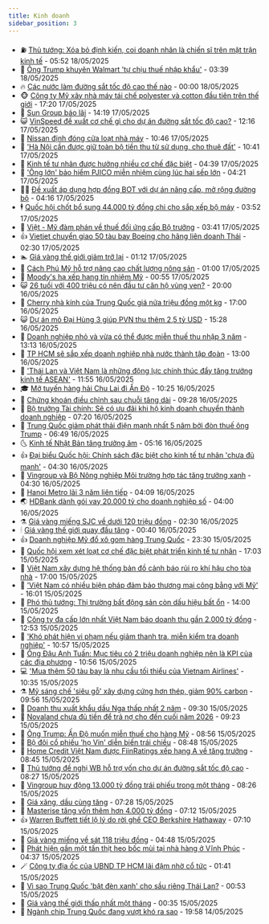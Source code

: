 ```yaml
---
title: Kinh doanh
sidebar_position: 3
---
```


<!-- vnexpress-kinh-doanh:START -->
- ⛽️ [Thủ tướng: Xóa bỏ định kiến, coi doanh nhân là chiến sĩ trên mặt trận kinh tế](https://vnexpress.net/thu-tuong-xoa-bo-dinh-kien-coi-doanh-nhan-la-chien-si-tren-mat-tran-kinh-te-4887399.html) - 05:52 18/05/2025
- 🐲 [Ông Trump khuyên Walmart &#39;tự chịu thuế nhập khẩu&#39;](https://vnexpress.net/ong-trump-khuyen-walmart-tu-chiu-thue-nhap-khau-4887339.html) - 03:39 18/05/2025
- 🔥 [Các nước làm đường sắt tốc độ cao thế nào](https://vnexpress.net/cac-nuoc-lam-duong-sat-toc-do-cao-the-nao-4887206.html) - 00:00 18/05/2025
- 🐵 [Công ty Mỹ xây nhà máy tái chế polyester và cotton đầu tiên trên thế giới](https://vnexpress.net/cong-ty-my-xay-nha-may-tai-che-polyester-va-cotton-dau-tien-tren-the-gioi-4887293.html) - 17:20 17/05/2025
- 🦅 [Sun Group báo lãi](https://vnexpress.net/sun-group-bao-lai-4886058.html) - 14:19 17/05/2025
- 😺 [VinSpeed đề xuất cơ chế gì cho dự án đường sắt tốc độ cao?](https://vnexpress.net/vinspeed-de-xuat-co-che-gi-cho-du-an-duong-sat-toc-do-cao-4887072.html) - 12:16 17/05/2025
- 🤩 [Nissan định đóng cửa loạt nhà máy](https://vnexpress.net/nissan-dinh-dong-cua-loat-nha-may-4887203.html) - 10:46 17/05/2025
- 🌮 [&#39;Hà Nội cần được giữ toàn bộ tiền thu từ sử dụng, cho thuê đất&#39;](https://vnexpress.net/ha-noi-can-duoc-giu-toan-bo-tien-thu-tu-su-dung-cho-thue-dat-4887235.html) - 10:41 17/05/2025
- 🧰 [Kinh tế tư nhân được hưởng nhiều cơ chế đặc biệt](https://vnexpress.net/kinh-te-tu-nhan-duoc-huong-nhieu-co-che-dac-biet-4887179.html) - 04:39 17/05/2025
- 🤔 [&#39;Ông lớn&#39; bảo hiểm PJICO miễn nhiệm cùng lúc hai sếp lớn](https://vnexpress.net/ong-lon-bao-hiem-pjico-mien-nhiem-cung-luc-hai-sep-lon-4887164.html) - 04:21 17/05/2025
- 🧑‍💻 [Đề xuất áp dụng hợp đồng BOT với dự án nâng cấp, mở rộng đường bộ](https://vnexpress.net/de-xuat-ap-dung-hop-dong-bot-voi-du-an-nang-cap-mo-rong-duong-bo-4887149.html) - 04:16 17/05/2025
- 🕴 [Quốc hội chốt bổ sung 44.000 tỷ đồng chi cho sắp xếp bộ máy](https://vnexpress.net/quoc-hoi-chot-bo-sung-44-000-ty-dong-chi-cho-sap-xep-bo-may-4887112.html) - 03:52 17/05/2025
- 🦩 [Việt - Mỹ đàm phán về thuế đối ứng cấp Bộ trưởng](https://vnexpress.net/viet-my-dam-phan-ve-thue-doi-ung-cap-bo-truong-4887162.html) - 03:41 17/05/2025
- 👍 [Vietjet chuyển giao 50 tàu bay Boeing cho hãng liên doanh Thái](https://vnexpress.net/vietjet-chuyen-giao-50-tau-bay-boeing-cho-hang-lien-doanh-thai-4887115.html) - 02:30 17/05/2025
- 🏊 [Giá vàng thế giới giảm trở lại](https://vnexpress.net/gia-vang-the-gioi-giam-tro-lai-4887088.html) - 01:12 17/05/2025
- 🤡 [Cách Phú Mỹ hỗ trợ nâng cao chất lượng nông sản](https://vnexpress.net/cach-phu-my-ho-tro-nang-cao-chat-luong-nong-san-4887027.html) - 01:00 17/05/2025
- 👀 [Moody&#39;s hạ xếp hạng tín nhiệm Mỹ](https://vnexpress.net/moody-s-ha-xep-hang-tin-nhiem-my-4887075.html) - 00:55 17/05/2025
- 😺 [26 tuổi với 400 triệu có nên đầu tư căn hộ vùng ven?](https://vnexpress.net/26-tuoi-voi-400-trieu-co-nen-dau-tu-can-ho-vung-ven-4885426.html) - 20:00 16/05/2025
- 🦣 [Cherry nhà kính của Trung Quốc giá nửa triệu đồng một kg](https://vnexpress.net/cherry-nha-kinh-cua-trung-quoc-gia-nua-trieu-dong-mot-kg-4881864.html) - 17:00 16/05/2025
- 😺 [Dự án mỏ Đại Hùng 3 giúp PVN thu thêm 2,5 tỷ USD](https://vnexpress.net/du-an-mo-dai-hung-3-giup-pvn-thu-them-2-5-ty-usd-4887019.html) - 15:28 16/05/2025
- 💼 [Doanh nghiệp nhỏ và vừa có thể được miễn thuế thu nhập 3 năm](https://vnexpress.net/doanh-nghiep-nho-va-vua-co-the-duoc-mien-thue-thu-nhap-3-nam-4887011.html) - 13:13 16/05/2025
- 🤗 [TP HCM sẽ sắp xếp doanh nghiệp nhà nước thành tập đoàn](https://vnexpress.net/tp-hcm-se-sap-xep-doanh-nghiep-nha-nuoc-thanh-tap-doan-4887007.html) - 13:00 16/05/2025
- 👀 [&#39;Thái Lan và Việt Nam là những động lực chính thúc đẩy tăng trưởng kinh tế ASEAN&#39;](https://vnexpress.net/thai-lan-va-viet-nam-la-nhung-dong-luc-chinh-thuc-day-tang-truong-kinh-te-asean-4886996.html) - 11:55 16/05/2025
- 🎓 [Mở tuyến hàng hải Chu Lai đi Ấn Độ](https://vnexpress.net/mo-tuyen-hang-hai-chu-lai-di-an-do-4886847.html) - 10:25 16/05/2025
- 🗽 [Chứng khoán điều chỉnh sau chuỗi tăng dài](https://vnexpress.net/chung-khoan-hom-nay-16-5-vn-index-dieu-chinh-sau-chuoi-tang-dai-4886904.html) - 09:28 16/05/2025
- 🚀 [Bộ trưởng Tài chính: Sẽ có ưu đãi khi hộ kinh doanh chuyển thành doanh nghiệp](https://vnexpress.net/bo-truong-tai-chinh-se-co-uu-dai-khi-ho-kinh-doanh-chuyen-thanh-doanh-nghiep-4886845.html) - 07:20 16/05/2025
- 🤗 [Trung Quốc giảm phát thải điện mạnh nhất 5 năm bởi đòn thuế ông Trump](https://vnexpress.net/trung-quoc-giam-phat-thai-dien-manh-nhat-5-nam-boi-don-thue-ong-trump-4886759.html) - 06:49 16/05/2025
- 🌜 [Kinh tế Nhật Bản tăng trưởng âm](https://vnexpress.net/kinh-te-nhat-ban-tang-truong-am-4886717.html) - 05:16 16/05/2025
- 👍 [Đại biểu Quốc hội: Chính sách đặc biệt cho kinh tế tư nhân &#39;chưa đủ mạnh&#39;](https://vnexpress.net/dai-bieu-quoc-hoi-chinh-sach-dac-biet-cho-kinh-te-tu-nhan-chua-du-manh-4886714.html) - 04:30 16/05/2025
- 🤖 [Vingroup và Bộ Nông nghiệp Môi trường hợp tác tăng trưởng xanh](https://vnexpress.net/vingroup-va-bo-nong-nghiep-moi-truong-hop-tac-tang-truong-xanh-4886730.html) - 04:30 16/05/2025
- 🫣 [Hanoi Metro lãi 3 năm liên tiếp](https://vnexpress.net/hanoi-metro-lai-3-nam-lien-tiep-4886687.html) - 04:09 16/05/2025
- 🌏 [HDBank dành gói vay 20.000 tỷ cho doanh nghiệp số](https://vnexpress.net/hdbank-danh-goi-vay-20-000-ty-cho-doanh-nghiep-so-4886536.html) - 04:00 16/05/2025
- ⚗️ [Giá vàng miếng SJC về dưới 120 triệu đồng](https://vnexpress.net/gia-vang-mieng-sjc-tang-gan-3-trieu-dong-mot-luong-4886685.html) - 02:30 16/05/2025
- 🕯 [Giá vàng thế giới quay đầu tăng](https://vnexpress.net/gia-vang-the-gioi-quay-dau-tang-4886610.html) - 00:40 16/05/2025
- 👍 [Doanh nghiệp Mỹ đổ xô gom hàng Trung Quốc](https://vnexpress.net/doanh-nghiep-my-do-xo-gom-hang-trung-quoc-4886506.html) - 23:30 15/05/2025
- 🤠 [Quốc hội xem xét loạt cơ chế đặc biệt phát triển kinh tế tư nhân](https://vnexpress.net/quoc-hoi-xem-xet-loat-co-che-dac-biet-phat-trien-kinh-te-tu-nhan-4886559.html) - 17:03 15/05/2025
- 🌊 [Việt Nam xây dựng hệ thống bản đồ cảnh báo rủi ro khí hậu cho tòa nhà](https://vnexpress.net/viet-nam-xay-dung-he-thong-ban-do-canh-bao-rui-ro-khi-hau-cho-toa-nha-4886084.html) - 17:00 15/05/2025
- 🌈 [&#39;Việt Nam có nhiều biện pháp đảm bảo thương mại công bằng với Mỹ&#39;](https://vnexpress.net/viet-nam-co-nhieu-bien-phap-dam-bao-thuong-mai-cong-bang-voi-my-4886570.html) - 16:01 15/05/2025
- 🥳 [Phó thủ tướng: Thị trường bất động sản còn dấu hiệu bất ổn](https://vnexpress.net/pho-thu-tuong-thi-truong-bat-dong-san-con-dau-hieu-bat-on-4886551.html) - 14:00 15/05/2025
- 🐻 [Công ty đa cấp lớn nhất Việt Nam báo doanh thu gần 2.000 tỷ đồng](https://vnexpress.net/herbalife-cong-ty-da-cap-lon-nhat-viet-nam-bao-doanh-thu-vuot-trung-quoc-4886525.html) - 12:53 15/05/2025
- 💫 [&#39;Khó phát hiện vi phạm nếu giảm thanh tra, miễn kiểm tra doanh nghiệp&#39;](https://vnexpress.net/kho-phat-hien-vi-pham-neu-giam-thanh-tra-mien-kiem-tra-doanh-nghiep-4886485.html) - 10:57 15/05/2025
- 🤩 [Ông Đậu Anh Tuấn: Mục tiêu có 2 triệu doanh nghiệp nên là KPI của các địa phương](https://vnexpress.net/ong-dau-anh-tuan-muc-tieu-co-2-trieu-doanh-nghiep-nen-la-kpi-cua-cac-dia-phuong-4886438.html) - 10:56 15/05/2025
- 💻 [&#39;Mua thêm 50 tàu bay là nhu cầu tối thiểu của Vietnam Airlines&#39;](https://vnexpress.net/mua-them-50-tau-bay-la-nhu-cau-toi-thieu-cua-vietnam-airlines-4886447.html) - 10:35 15/05/2025
- ⚗️ [Mỹ sáng chế &#39;siêu gỗ&#39; xây dựng cứng hơn thép, giảm 90% carbon](https://vnexpress.net/my-sang-che-sieu-go-xay-dung-cung-hon-thep-giam-90-carbon-4886338.html) - 09:56 15/05/2025
- 🌈 [Doanh thu xuất khẩu dầu Nga thấp nhất 2 năm](https://vnexpress.net/doanh-thu-xuat-khau-dau-nga-thap-nhat-2-nam-4886427.html) - 09:30 15/05/2025
- 🌝 [Novaland chưa đủ tiền để trả nợ cho đến cuối năm 2026](https://vnexpress.net/novaland-chua-du-tien-de-tra-no-cho-den-cuoi-nam-2026-4886467.html) - 09:23 15/05/2025
- 🥸 [Ông Trump: Ấn Độ muốn miễn thuế cho hàng Mỹ](https://vnexpress.net/ong-trump-an-do-muon-mien-thue-cho-hang-my-4886375.html) - 08:56 15/05/2025
- 🦆 [Bộ đôi cổ phiếu &#39;họ Vin&#39; diễn biến trái chiều](https://vnexpress.net/chung-khoan-hom-nay-15-5-bo-doi-co-phieu-ho-vin-dien-bien-trai-chieu-4886431.html) - 08:48 15/05/2025
- 🌋 [Home Credit Việt Nam được FiinRatings xếp hạng A về tăng trưởng](https://vnexpress.net/home-credit-viet-nam-duoc-fiinratings-xep-hang-a-ve-tang-truong-4886416.html) - 08:45 15/05/2025
- 🦍 [Thủ tướng đề nghị WB hỗ trợ vốn cho dự án đường sắt tốc độ cao](https://vnexpress.net/thu-tuong-de-nghi-wb-ho-tro-von-cho-du-an-duong-sat-toc-do-cao-4886400.html) - 08:27 15/05/2025
- 🤔 [Vingroup huy động 13.000 tỷ đồng trái phiếu trong một tháng](https://vnexpress.net/vingroup-huy-dong-13-000-ty-dong-trai-phieu-trong-mot-thang-4886399.html) - 08:26 15/05/2025
- 🧰 [Giá xăng, dầu cùng tăng](https://vnexpress.net/gia-xang-moi-nhat-hom-nay-ngay-15-5-4886357.html) - 07:28 15/05/2025
- 🌝 [Masterise tăng vốn thêm hơn 4.000 tỷ đồng](https://vnexpress.net/masterise-tang-von-them-hon-4-000-ty-dong-4886349.html) - 07:12 15/05/2025
- 👍 [Warren Buffett tiết lộ lý do rời ghế CEO Berkshire Hathaway](https://vnexpress.net/warren-buffett-tiet-lo-ly-do-roi-ghe-ceo-berkshire-hathaway-4886122.html) - 07:10 15/05/2025
- 🗽 [Giá vàng miếng về sát 118 triệu đồng](https://vnexpress.net/chenh-lech-vang-mieng-va-the-gioi-len-gan-20-trieu-dong-mot-luong-4886293.html) - 04:48 15/05/2025
- 🐎 [Phát hiện gần một tấn thịt heo bốc mùi tại nhà hàng ở Vĩnh Phúc](https://vnexpress.net/phat-hien-gan-mot-tan-thit-heo-boc-mui-tai-nha-hang-o-vinh-phuc-4886273.html) - 04:37 15/05/2025
- 🪄 [Công ty địa ốc của UBND TP HCM lãi đậm nhờ cổ tức](https://vnexpress.net/cong-ty-dia-oc-cua-ubnd-tp-hcm-lai-dam-nho-co-tuc-4886098.html) - 01:41 15/05/2025
- 🎊 [Vì sao Trung Quốc &#39;bật đèn xanh&#39; cho sầu riêng Thái Lan?](https://vnexpress.net/vi-sao-trung-quoc-bat-den-xanh-cho-sau-rieng-thai-lan-4884756.html) - 00:53 15/05/2025
- 🗽 [Giá vàng thế giới thấp nhất một tháng](https://vnexpress.net/gia-vang-the-gioi-thap-nhat-mot-thang-4886111.html) - 00:35 15/05/2025
- 🦩 [Ngành chip Trung Quốc đang vượt khó ra sao](https://vnexpress.net/nganh-chip-trung-quoc-dang-vuot-kho-ra-sao-4885924.html) - 19:58 14/05/2025<!-- vnexpress-kinh-doanh:END -->

